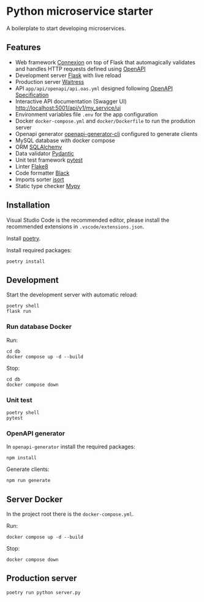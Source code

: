 # Python microservice starter
A boilerplate to start developing microservices.

## Features
- Web framework [Connexion](https://connexion.readthedocs.io/en/latest/index.html) on top of Flask that automagically validates and handles HTTP requests defined using [OpenAPI](https://www.openapis.org/)
- Development server [Flask](https://flask.palletsprojects.com/en/2.0.x/) with live reload
- Production server [Waitress](https://docs.pylonsproject.org/projects/waitress/en/latest/)
- API `app/api/openapi/api.oas.yml` designed following [OpenAPI Specification](https://swagger.io/specification/)
- Interactive API documentation (Swagger UI) [http://localhost:5001/api/v1/my_service/ui](http://localhost:5001/api/v1/my_service/ui)
- Environment variables file `.env` for the app configuration
- Docker `docker-compose.yml` and `docker/Dockerfile` to run the prodution server
- Openapi generator [openapi-generator-cli](https://github.com/OpenAPITools/openapi-generator-cli) configured to generate clients
- MySQL database with docker compose
- ORM [SQLAlchemy](https://www.sqlalchemy.org/)
- Data validator [Pydantic](https://pydantic-docs.helpmanual.io/)
- Unit test framework [pytest](https://docs.pytest.org/en/7.1.x/contents.html)
- Linter [Flake8](https://flake8.pycqa.org/en/latest/)
- Code formatter [Black](https://black.readthedocs.io/en/stable/)
- Imports sorter [isort](https://pycqa.github.io/isort/)
- Static type checker [Mypy](http://mypy-lang.org/)

## Installation
Visual Studio Code is the recommended editor, please install the recommended extensions in `.vscode/extensions.json`.

Install [poetry](https://python-poetry.org/docs/#installation).

Install required packages:
```shell
poetry install
```

## Development
Start the development server with automatic reload:
```shell
poetry shell
flask run
```

### Run database Docker
Run:
```shell
cd db
docker compose up -d --build
```
Stop:
```shell
cd db
docker compose down
```

### Unit test
```shell
poetry shell
pytest
```

### OpenAPI generator
In `openapi-generator` install the required packages:
```shell
npm install
```
Generate clients:
```shell
npm run generate
```

## Server Docker
In the project root there is the `docker-compose.yml`.

Run:
```shell
docker compose up -d --build
```
Stop:
```shell
docker compose down
```

## Production server
```shell
poetry run python server.py
```
